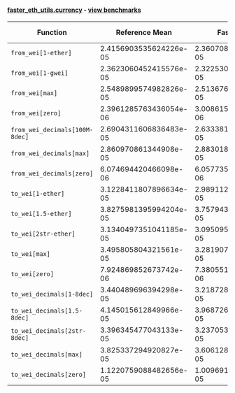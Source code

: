 #### [faster_eth_utils.currency](https://github.com/BobTheBuidler/faster-eth-utils/blob/master/faster_eth_utils/currency.py) - [view benchmarks](https://github.com/BobTheBuidler/faster-eth-utils/blob/master/benchmarks/test_currency_benchmarks.py)

| Function | Reference Mean | Faster Mean | % Change | Speedup (%) | x Faster | Faster |
|----------|---------------|-------------|----------|-------------|----------|--------|
| `from_wei[1-ether]` | 2.4156903535624226e-05 | 2.3607083502208616e-05 | 2.28% | 2.33% | 1.02x | ✅ |
| `from_wei[1-gwei]` | 2.3623060452415576e-05 | 2.3225309831277627e-05 | 1.68% | 1.71% | 1.02x | ✅ |
| `from_wei[max]` | 2.5489899574982826e-05 | 2.513676778159219e-05 | 1.39% | 1.40% | 1.01x | ✅ |
| `from_wei[zero]` | 2.3961285763436054e-06 | 3.008615532623514e-06 | -25.56% | -20.36% | 0.80x | ❌ |
| `from_wei_decimals[100M-8dec]` | 2.6904311606836483e-05 | 2.633381738663762e-05 | 2.12% | 2.17% | 1.02x | ✅ |
| `from_wei_decimals[max]` | 2.860970861344908e-05 | 2.8830180879135492e-05 | -0.77% | -0.76% | 0.99x | ❌ |
| `from_wei_decimals[zero]` | 6.074694420466098e-06 | 6.057735465828506e-06 | 0.28% | 0.28% | 1.00x | ✅ |
| `to_wei[1-ether]` | 3.1228411807896634e-05 | 2.989112800315434e-05 | 4.28% | 4.47% | 1.04x | ✅ |
| `to_wei[1.5-ether]` | 3.8275981395994204e-05 | 3.757943411113235e-05 | 1.82% | 1.85% | 1.02x | ✅ |
| `to_wei[2str-ether]` | 3.1340497351041185e-05 | 3.0950953558585134e-05 | 1.24% | 1.26% | 1.01x | ✅ |
| `to_wei[max]` | 3.495805804321561e-05 | 3.281907853716608e-05 | 6.12% | 6.52% | 1.07x | ✅ |
| `to_wei[zero]` | 7.924869852673742e-06 | 7.380551803607159e-06 | 6.87% | 7.38% | 1.07x | ✅ |
| `to_wei_decimals[1-8dec]` | 3.440489696394298e-05 | 3.218728973357839e-05 | 6.45% | 6.89% | 1.07x | ✅ |
| `to_wei_decimals[1.5-8dec]` | 4.145015612849966e-05 | 3.9687269593691976e-05 | 4.25% | 4.44% | 1.04x | ✅ |
| `to_wei_decimals[2str-8dec]` | 3.396345477043133e-05 | 3.237053821282552e-05 | 4.69% | 4.92% | 1.05x | ✅ |
| `to_wei_decimals[max]` | 3.825337294920827e-05 | 3.6061288134389136e-05 | 5.73% | 6.08% | 1.06x | ✅ |
| `to_wei_decimals[zero]` | 1.1220759088482656e-05 | 1.009691748282457e-05 | 10.02% | 11.13% | 1.11x | ✅ |
